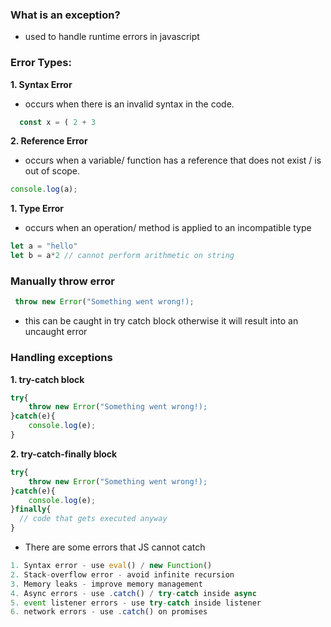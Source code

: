 ### What is an exception?
- used to handle runtime errors in javascript

### Error Types:
**1. Syntax Error**
- occurs when there is an invalid syntax in the code.
``` javascript
  const x = ( 2 + 3
```
**2. Reference Error**
- occurs when a variable/ function has a reference that does not exist / is out of scope.
``` javascript
console.log(a);
```
**1. Type Error**
- occurs when an operation/ method is applied to an incompatible type
``` javascript
let a = "hello"
let b = a*2 // cannot perform arithmetic on string
```
### Manually throw error
``` javascript
 throw new Error("Something went wrong!);
```
- this can be caught in try catch block otherwise it will result into an uncaught error

### Handling exceptions
**1. try-catch block**
``` javascript
try{
    throw new Error("Something went wrong!);
}catch(e){
    console.log(e);
}
```
**2. try-catch-finally block**
``` javascript
try{
    throw new Error("Something went wrong!);
}catch(e){
    console.log(e);
}finally{
  // code that gets executed anyway
}
```
- There are some errors that JS cannot catch
``` javascript
1. Syntax error - use eval() / new Function()
2. Stack-overflow error - avoid infinite recursion
3. Memory leaks - improve memory management
4. Async errors - use .catch() / try-catch inside async
5. event listener errors - use try-catch inside listener
6. network errors - use .catch() on promises
```
